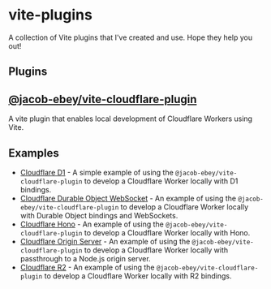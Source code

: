 # vite-plugins

A collection of Vite plugins that I've created and use. Hope they help you out!

## Plugins

## [@jacob-ebey/vite-cloudflare-plugin](packages/vite-cloudflare/README.md)

A vite plugin that enables local development of Cloudflare Workers using Vite.

## Examples

- [Cloudflare D1](examples/d1/README.md) - A simple example of using the `@jacob-ebey/vite-cloudflare-plugin` to develop a Cloudflare Worker locally with D1 bindings.
- [Cloudflare Durable Object WebSocket](examples/durable-object-websocket/README.md) - An example of using the `@jacob-ebey/vite-cloudflare-plugin` to develop a Cloudflare Worker locally with Durable Object bindings and WebSockets.
- [Cloudflare Hono](examples/hono/README.md) - An example of using the `@jacob-ebey/vite-cloudflare-plugin` to develop a Cloudflare Worker locally with Hono.
- [Cloudflare Origin Server](examples/origin-server/README.md) - An example of using the `@jacob-ebey/vite-cloudflare-plugin` to develop a Cloudflare Worker locally with passthrough to a Node.js origin server.
- [Cloudflare R2](examples/r2/README.md) - An example of using the `@jacob-ebey/vite-cloudflare-plugin` to develop a Cloudflare Worker locally with R2 bindings.
